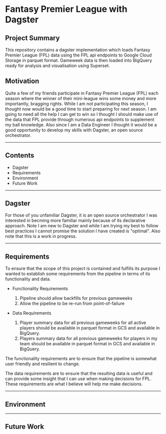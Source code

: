 # Fantasy Premier League with Dagster

## Project Summary

This repository contains a dagster implementation which loads Fantasy Premier League (FPL) data using the FPL api endpoints to Google Cloud Storage in parquet format. Gameweek data is then loaded into BigQuery ready for analysis and visualisation using Superset.

## Motivation

Quite a few of my friends participate in Fantasy Premier League (FPL) each season where the winner of their mini-league wins some money and more importantly, bragging rights. While I am not participating this season, I thought now would be a good time to start preparing for next season. I am going to need all the help I can get to win so I thought I should make use of the data that FPL provide through numerous api endpoints to supplement my ball knowledge. Also since I am a Data Engineer I thought it would be a good opportunity to develop my skills with Dagster, an open source orchestrator. 

---

## Contents

*   Dagster
*   Requirements
*   Environment
*   Future Work

---

## Dagster

For those of you unfamiliar Dagster, it is an open source orchestrator I was interested in becming more familiar mainly because of its declarative approach. Note I am new to Dagster and while I am trying my best to follow best practices I cannot promise the solution I have created is "optimal". Also note that this is a work in progress.

---


## Requirements

To ensure that the scope of this project is contained and fulfills its purpose I wanted to establish some requirements from the pipeline in terms of its functionality and data.



*   Functionality Requirements

    1. Pipeline should allow backfills for previous gameweeks
    2. Allow the pipeline to be re-run from point-of-failure

*   Data Requirements

    1. Player summary data for all previous gameweeks for all active players should be available in parquet format in GCS and available in BigQuery.
    2. Players summary data for all previous gameweeks for players in my team should be available in parquet format in GCS and available in BigQuery.


The functionality requirements are to ensure that the pipeline is somewhat user friendly and resilient to change.


The data requirements are to ensure that the resulting data is useful and can provide some insight that I can use when making decisions for FPL. These requirements are what I believe will help me make decisions.



---

## Environment


---


## Future Work



